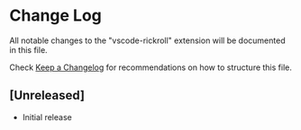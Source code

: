 # Change Log

All notable changes to the "vscode-rickroll" extension will be documented in this file.

Check [Keep a Changelog](http://keepachangelog.com/) for recommendations on how to structure this file.

## [Unreleased]

- Initial release
